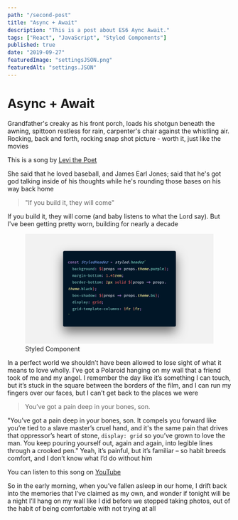```yaml
---
path: "/second-post"
title: "Async + Await"
description: "This is a post about ES6 Aync Await."
tags: ["React", "JavaScript", "Styled Components"]
published: true
date: "2019-09-27"
featuredImage: "settingsJSON.png"
featuredAlt: "settings.JSON"
---
```


# Async + Await

Grandfather's creaky as his front porch, loads his shotgun beneath the awning, spittoon restless for rain, carpenter's chair against the whistling air. Rocking, back and forth, rocking snap shot picture - worth it, just like the movies

<div class="tip tip-right">

This is a song by [Levi the Poet](http://levithepoet.net)

</div>

She said that he loved baseball, and James Earl Jones; said that he's got god talking inside of his thoughts while he's rounding those bases on his way back home

> "If you build it, they will come"

If you build it, they will come (and baby listens to what the Lord say). But I've been getting pretty worn, building for nearly a decade

<figure>
    <img src="styledComponents.png" alt="Big Ass Image">
    <figcaption>Styled Component</figcaption>
</figure>

In a perfect world we shouldn’t have been allowed to lose sight of what it means to love wholly. I’ve got a Polaroid hanging on my wall that a friend took of me and my angel. I remember the day like it’s something I can touch, but it’s stuck in the square between the borders of the film, and I can run my fingers over our faces, but I can’t get back to the places we were

> You’ve got a pain deep in your bones, son.

"You’ve got a pain deep in your bones, son. It compels you forward like you’re tied to a slave master’s cruel hand, and it's the same pain that drives that oppressor’s heart of stone, `display: grid` so you’ve grown to love the man. You keep pouring yourself out, again and again, into legible lines through a crooked pen." Yeah, it’s painful, but it’s familiar – so habit breeds comfort, and I don’t know what I’d do without him

<div class="tip tip-left">

You can listen to this song on [YouTube](https://www.youtube.com/watch?v=-gvpej9TT-g)

</div>

So in the early morning, when you’ve fallen asleep in our home, I drift back into the memories that I’ve claimed as my own, and wonder if tonight will be a night I’ll hang on my wall like I did before we stopped taking photos, out of the habit of being comfortable with not trying at all
